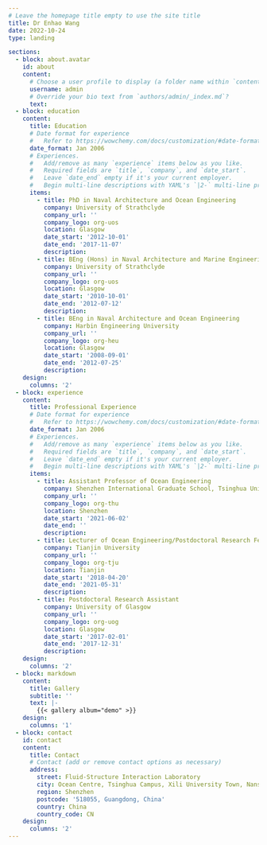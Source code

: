 ```yaml
---
# Leave the homepage title empty to use the site title
title: Dr Enhao Wang
date: 2022-10-24
type: landing

sections:
  - block: about.avatar
    id: about
    content:
      # Choose a user profile to display (a folder name within `content/authors/`)
      username: admin
      # Override your bio text from `authors/admin/_index.md`?
      text:
  - block: education
    content:
      title: Education
      # Date format for experience
      #   Refer to https://wowchemy.com/docs/customization/#date-format
      date_format: Jan 2006
      # Experiences.
      #   Add/remove as many `experience` items below as you like.
      #   Required fields are `title`, `company`, and `date_start`.
      #   Leave `date_end` empty if it's your current employer.
      #   Begin multi-line descriptions with YAML's `|2-` multi-line prefix.
      items:
        - title: PhD in Naval Architecture and Ocean Engineering
          company: University of Strathclyde
          company_url: ''
          company_logo: org-uos
          location: Glasgow
          date_start: '2012-10-01'
          date_end: '2017-11-07'
          description: 
        - title: BEng (Hons) in Naval Architecture and Marine Engineering (1st Class)
          company: University of Strathclyde
          company_url: ''
          company_logo: org-uos
          location: Glasgow
          date_start: '2010-10-01'
          date_end: '2012-07-12'
          description:
        - title: BEng in Naval Architecture and Ocean Engineering
          company: Harbin Engineering University
          company_url: ''
          company_logo: org-heu
          location: Glasgow
          date_start: '2008-09-01'
          date_end: '2012-07-25'
          description:
    design:
      columns: '2'
  - block: experience
    content:
      title: Professional Experience
      # Date format for experience
      #   Refer to https://wowchemy.com/docs/customization/#date-format
      date_format: Jan 2006
      # Experiences.
      #   Add/remove as many `experience` items below as you like.
      #   Required fields are `title`, `company`, and `date_start`.
      #   Leave `date_end` empty if it's your current employer.
      #   Begin multi-line descriptions with YAML's `|2-` multi-line prefix.
      items:
        - title: Assistant Professor of Ocean Engineering
          company: Shenzhen International Graduate School, Tsinghua University
          company_url: ''
          company_logo: org-thu
          location: Shenzhen
          date_start: '2021-06-02'
          date_end: ''
          description: 
        - title: Lecturer of Ocean Engineering/Postdoctoral Research Fellow (On-the-Job)
          company: Tianjin University
          company_url: ''
          company_logo: org-tju
          location: Tianjin
          date_start: '2018-04-20'
          date_end: '2021-05-31'
          description:
        - title: Postdoctoral Research Assistant
          company: University of Glasgow
          company_url: ''
          company_logo: org-uog
          location: Glasgow
          date_start: '2017-02-01'
          date_end: '2017-12-31'
          description:
    design:
      columns: '2'
  - block: markdown
    content:
      title: Gallery
      subtitle: ''
      text: |-
        {{< gallery album="demo" >}}
    design:
      columns: '1'
  - block: contact
    id: contact
    content:
      title: Contact
      # Contact (add or remove contact options as necessary)
      address:
        street: Fluid-Structure Interaction Laboratory
        city: Ocean Centre, Tsinghua Campus, Xili University Town, Nanshan District
        region: Shenzhen
        postcode: '518055, Guangdong, China'
        country: China
        country_code: CN
    design:
      columns: '2'
---
```

